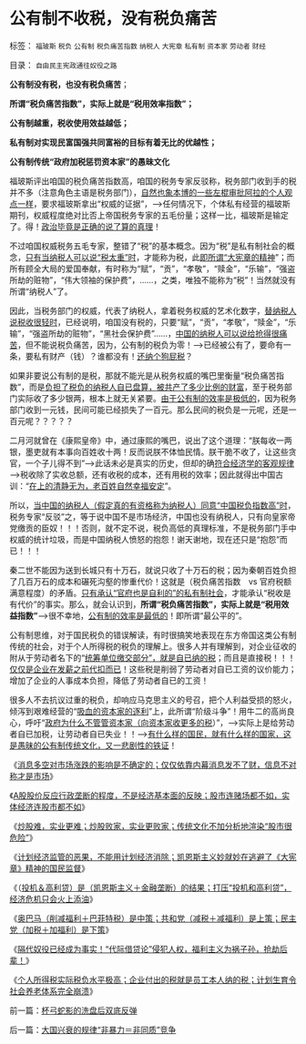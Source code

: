 # 公有制不收税，没有税负痛苦

标签： `福玻斯` `税负` `公有制` `税负痛苦指数` `纳税人` `大宪章` `私有制` `资本家` `劳动者` `财经` 

目录： `自由民主宪政通往奴役之路`

**公有制没有税，也没有税负痛苦**；

**所谓“税负痛苦指数”，实际上就是“税用效率指数”；**

**公有制越重，税收使用效益越低；**

**私有制对实现民富国强共同富裕的目标有着无比的优越性；**

**公有制传统“政府加税惩罚资本家”的愚昧文化**

福玻斯评出咱国的税负痛苦指数高，咱国的税务专家反驳称，税务部门收到手的税并不多（注意角色主语是税务部门），[自然也象本博的一些左棍审批阿拉的个人观点一样](../../../2010/11/1/为什么权威的历史不是科学？.md)，要求福玻斯拿出“权威的证据”，——>任何情况下，个体私有经营的福玻斯期刊，权威程度绝对比否上帝国税务专家的五毛份量；这样一比，福玻斯是输定了。得！[政治毕竟是正确的说了算的真理](../../../2009/12/5/需要讲政治的社会和不需要讲政治的公民.md)！

不过咱国权威税务五毛专家，整错了“税”的基本概念。因为“税”是私有制社会的概念，[只有当纳税人可以说“税太重”时](../../../2011/9/21/关税仅仅是又一种税！而已.md)，才能称为税，此[即所谓“大宪章的精神](../../../2010/9/2/民主目的是合理税收;公有制就是税收;税负低估.md)”；而所有顾全大局的爱国奉献，有时称为“赋”，“贡”，“孝敬”，“赎金”，“乐输”，“强盗所劫的赃物”，“伟大领袖的保护费”，……，之类，唯独不能称为“税”！当然就没有所谓“纳税人”了。

因此，当税务部门的权威，代表了纳税人，拿着税务权威的艺术化数字，[替纳税人说税收很轻时](../../../2010/10/2/税负轻还是重？纳税还是保护费？.md)，已经说明，咱国没有税的，只要“赋”，“贡”，“孝敬”，“赎金”，“乐输”，“强盗所劫的赃物”，“黑社会保护费”……，[中国的纳税人可以说给抢得很痛苦](../../../2010/10/15/人民币低估是对中国国民的沉重税负.md)，但不能说税负痛苦，因为，公有制的税负为零！——>已经被公有了，要命有一条，要私有财产（钱）？谁都没有！[还纳个狗屁税](../../../2008/11/19/国富民穷之弱国应取消个人税.md)？

如果非要说公有制的是税，那就不能光是从税务权威的嘴巴里衡量“税负痛苦指数”，而是[负担了税负的纳税人自已盘算，被共产了多少比例的财富](../../../2011/8/25/税收总额限制和税负归宿.md)，至于税务部门实际收了多少银两，根本上就无关紧要。[由于公有制的效率是极低的](../../../2009/9/16/国民税负强度要算上行政垄断.md)，因为税务部门收到一元钱，民间可能已经损失了一百元。那么民间的税负是一元呢，还是一百元呢？？？？？



二月河就曾在《康熙皇帝》中，通过康熙的嘴巴，说出了这个道理：“朕每收一两银，墨吏就有本事向百姓收十两！反而说朕不体恤民情。朕干脆不收了，让这些贪官，一个子儿得不到”——>此话未必是真实的历史，但却的确[符合经济学的客观规律](../../../2009/5/25/行政效益剪刀差和保守主义：公权分立牵制不能减少腐败.md)——>税收除了实收总额，还有收税的成本，还有用税的效率；因此就得出中国古训：“[在上的清静无为，老百姓自然幸福安定](../../../2009/11/26/在上清静无为，在下自然安定.md)”。

所以，[当中国的纳税人（假定真的有资格称为纳税人）同意“中国税负指数高”时](../../../2010/10/15/“对象角色权益”是私有制利益的必要理解能力.md)，税务专家“反驳”之，等于说中国不是市场经济，中国也没有纳税人，只有向皇家帝党缴贡的臣奴！！！否则，就不定不说，税负高低的真理标准，不是税务部门手中权威的统计垃圾，而是中国纳税人愤怒的抱怨！谢天谢地，现在还只是“抱怨”而已！！！

秦二世不能因为送到长城只有十万石，就说只收了十万石的税；因为秦朝百姓负担了几百万石的成本和碾死沟壑的惨重代价！这就是（税负痛苦指数　vs
官府税额满意程度）的矛盾。[只有承认“官府也是自利的”的私有制社会](../../../2009/9/12/私有制和孟子的善良愿望.md)，才能承认“税收是有代价”的事实。那么，就会认识到，**所谓“税负痛苦指数”，实际上就是“税用效益指数”**——>很不幸地，[公有制的效率是最低的](../../../2009/1/7/威权万能论，肆虐中国2000年的条件反射.md)！即所谓“最公平的”。



公有制思维，对于国民税负的错误解读，有时很搞笑地表现在东方帝国这类公有制传统的社会，对于个人所得税的税负的理解上。很多人并有理解到，对企业征收的附从于劳动者名下的“[统筹单位缴交部分”，就是自已纳的税](../../../2011/9/21/工薪所得税负可能世界第一！计划生育让养老体系崩溃！.md)；而且是直接税！！！[仅仅是企业在发薪之前代扣而已](../../../2011/9/21/隔代奴役！通向中世纪地狱的大门向欧美打开.md)！这些税是削弱了劳动者对自已工资的议价能力；增加了企业的人事成本负担，降低了劳动者自已的工资！

很多人不去抗议过重的税负，却响应马克思主义的号召，把个人利益受损的怒火，倾泻到艰难经营的“[吸血的资本家的逐利](../../../2011/6/17/资本家是最可爱的蠢驴，是消费者最忠实的朋友.md)”上，此所谓“阶级斗争”！用牛二的高尚良心，呼吁“[政府为什么不管管资本家（向资本家收更多的税](../../../2010/9/13/中国特色的舆论监督.md)）”，——>实际上是给劳动者自已加税，让劳动者自已失业！！——>[有什么样的国民，就有什么样的国家，这是愚昧的公有制传统文化，又一悲剧性的铁证](../../../2011/8/13/批评“批评政府的人”.md)！

《[消息多空对市场涨跌的影响是不确定的；仅仅依靠内幕消息发不了财，信息不对称才是市场](../../../2011/9/15/内幕消息操纵不了市场.md)》

《[A股股价反应行政垄断的程度，不是经济基本面的反映；股市连赌场都不如，实体经济连股市都不如](../../../2011/9/15/股市连赌场都不如，实体经济连股市都不如.md)》

《[炒股难，实业更难；炒股败家，实业更败家；传统文化不加分析地渲染“股市很危险”](../../../2011/9/19/炒股败家，实业更败家.md)》

《[计划经济监管的恶果，不能用计划经济消除；凯恩斯主义妙就妙在逃避了《大宪章》精神的国民监督](../../../2011/9/19/鱼精蛋白，监管的恶果,用万能的监管“纠正”.md)》

《（[投机＆高利贷）是（凯恩斯主义＋金融垄断）的结果；打压“投机和高利贷”，经济危机只会火上添油](../../../2011/9/21/打压“投机和高利贷”，经济危机只会火上添油.md)》

《[奥巴马（削减福利＋巴菲特税）是中策；共和党（减税＋减福利）是上策；民主党（加税＋加福利）是下策](../../../2011/9/21/奥巴马（削减福利＋巴菲特税）是中策；巴菲特税尚算合理.md)》

《[隔代奴役已经成为事实！“代际借贷论”侵犯人权，福利主义为祸子孙，抢劫后辈！](../../../2011/9/21/隔代奴役！通向中世纪地狱的大门向欧美打开.md)》

《[个人所得税实际税负水平极高；企业付出的税就是员工本人纳的税；计划生育令社会养老体系完全崩溃](../../../2011/9/21/工薪所得税负可能世界第一！计划生育让养老体系崩溃！.md)》

前一篇：[杯弓蛇影的洗盘后双底反弹](../../../2011/9/22/杯弓蛇影的洗盘后双底反弹.md)

后一篇：[大国兴衰的规律“非暴力＝非同质”竞争](../../../2011/9/22/大国兴衰的规律“非暴力＝非同质”竞争.md)